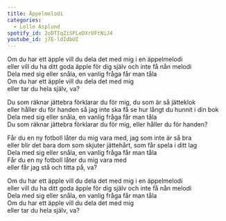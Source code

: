 ```yaml
---
title: Äppelmelodi
categories:
  - Lollo Asplund
spotify_id: 2oDTIqZiSPLeDXrUFtNiJ4
youtube_id: j7E-ldIdbUI
---
```

Om du har ett äpple vill du dela det med mig i en äppelmelodi\
eller vill du ha ditt goda äpple för dig själv och inte få nån melodi\
Dela med sig eller snåla, en vanlig fråga får man tåla\
Om du har ett äpple vill du dela det med mig\
eller tar du hela själv, va?

Du som räknar jättebra förklarar du för mig, du som är så jätteklok\
eller håller du för handen så jag inte ska få se hur långt du hunnit i din bok\
Dela med sig eller snåla, en vanlig fråga får man tåla\
Du som räknar jättebra förklarar du för mig, eller håller du för handen?

Får du en ny fotboll låter du mig vara med, jag som inte är så bra\
eller blir det bara dom som skjuter jättehårt, som får spela i ditt lag\
Dela med sig eller snåla, en vanlig fråga får man tåla\
Får du en ny fotboll låter du mig vara med\
eller får jag stå och titta på, va?

Om du har ett äpple vill du dela det med mig i en äppelmelodi\
eller vill du ha ditt goda äpple för dig själv och inte få nån melodi\
Dela med sig eller snåla, en vanlig fråga får man tåla\
Om du har ett äpple vill du dela det med mig\
eller tar du hela själv, va?
